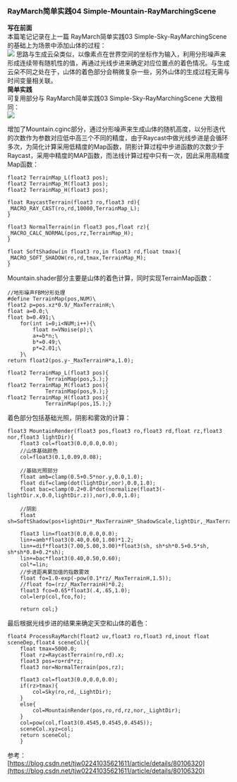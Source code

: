 ### RayMarch简单实践04 Simple-Mountain-RayMarchingScene ###
**写在前面**   
本篇笔记记录在上一篇 RayMarch简单实践03 Simple-Sky-RayMarchingScene 的基础上为场景中添加山体的过程：  
![](https://i.imgur.com/WwMhWiZ.png)
思路与生成云朵类似，以像素点在世界空间的坐标作为输入，利用分形噪声来形成连续带有随机性的值，再通过光线步进来确定对应位置点的着色情况。与生成云朵不同之处在于，山体的着色部分会稍微复杂一些，另外山体的生成过程无需与时间变量相关联。    
**简单实践**    
可复用部分与 RayMarch简单实践03 Simple-Sky-RayMarchingScene 大致相同：   
![](https://i.imgur.com/3Zh4ccH.png)  
 
增加了Mountain.cginc部分，通过分形噪声来生成山体的随机高度，以分形迭代的次数作为参数对应低中高三个不同的精度，由于Raycast中做光线步进是会循环多次，为简化计算采用低精度的Map函数，阴影计算过程中步进函数的次数少于Raycast，采用中精度的MAP函数，而法线计算过程中只有一次，因此采用高精度Map函数：   

	float2 TerrainMap_L(float3 pos);
	float2 TerrainMap_M(float3 pos);
	float2 TerrainMap_H(float3 pos);

	float RaycastTerrain(float3 ro,float3 rd){
	_MACRO_RAY_CAST(ro,rd,10000,TerrainMap_L);
	}

	float3 NormalTerrain(in float3 pos,float rz){
	_MACRO_CALC_NORMAL(pos,rz,TerrainMap_H);
	}

	float SoftShadow(in float3 ro,in float3 rd,float tmax){
	_MACRO_SOFT_SHADOW(ro,rd,tmax,TerrainMap_M);
	}  

Mountain.shader部分主要是山体的着色计算，同时实现TerrainMap函数：   

	//地形噪声FBM分形处理
	#define TerrainMap(pos,NUM)\
	float2 p=pos.xz*0.9/_MaxTerrainH;\
	float a=0.0;\
	float b=0.491;\
		for(int i=0;i<NUM;i++){\
			float n=VNoise(p);\
			a+=b*n;\
			b*=0.49;\
			p*=2.01;\
		}\
	return float2(pos.y-_MaxTerrainH*a,1.0);

	float2 TerrainMap_L(float3 pos){
				TerrainMap(pos,5.);}
	float2 TerrainMap_M(float3 pos){
				TerrainMap(pos,9.);}
	float2 TerrainMap_H(float3 pos){
				TerrainMap(pos,15.);}
着色部分包括基础光照，阴影和雾效的计算：   

	float3 MountainRender(float3 pos,float3 ro,float3 rd,float rz,float3 nor,float3 lightDir){
		float3 col=float3(0.0,0.0,0.0);
		//山体基础颜色
		col=float3(0.1,0.09,0.08);

		//基础光照部分
		float amb=clamp(0.5+0.5*nor.y,0.0,1.0);
		float dif=clamp(dot(lightDir,nor),0.0,1.0);
		float bac=clamp(0.2+0.8*dot(normalize(float3(-lightDir.x,0.0,lightDir.z)),nor),0.0,1.0);

		//阴影
		float sh=SoftShadow(pos+lightDir*_MaxTerrainH*_ShadowScale,lightDir,_MaxTerrainH*1.2);

		float3 lin=float3(0.0,0.0,0.0);
		lin+=amb*float3(0.40,0.60,1.00)*1.2;
		lin+=dif*float3(7.00,5.00,3.00)*float3(sh, sh*sh*0.5+0.5*sh, sh*sh*0.8+0.2*sh);
		lin+=bac*float3(0.40,0.50,0.60);
		col*=lin;
		//步进距离累加值的指数雾效
		float fo=1.0-exp(-pow(0.1*rz/_MaxTerrainH,1.5));
		//float fo=(rz/_MaxTerrainH)*0.2;
		float3 fco=0.65*float3(.4,.65,1.0);
		col=lerp(col,fco,fo);

		return col;}   

最后根据光线步进的结果来确定天空和山体的着色：   

	float4 ProcessRayMarch(float2 uv,float3 ro,float3 rd,inout float sceneDep,float4 sceneCol){
		float tmax=5000.0;
		float rz=RaycastTerrain(ro,rd).x;
		float3 pos=ro+rd*rz;
		float3 nor=NormalTerrain(pos,rz);
				
		float3 col=float3(0.0,0.0,0.0);
		if(rz>tmax){
			col=Sky(ro,rd,_LightDir);
		}
		else{
			col=MountainRender(pos,ro,rd,rz,nor,_LightDir);
		}
		col=pow(col,float3(0.4545,0.4545,0.4545));
		sceneCol.xyz=col;
		return sceneCol;
		}  

参考：   
[https://blog.csdn.net/tjw02241035621611/article/details/80106320](https://blog.csdn.net/tjw02241035621611/article/details/80106320)
